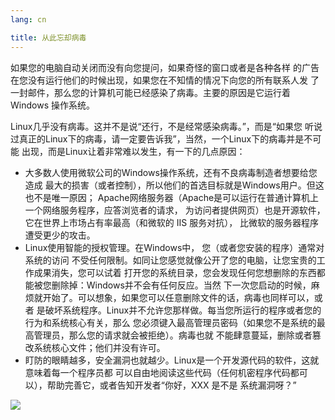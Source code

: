```yaml
---
lang: cn

title: 从此忘却病毒
---
```


如果您的电脑自动关闭而没有向您提问，如果奇怪的窗口或者是各种各样
的广告在您没有运行他们的时候出现，如果您在不知情的情况下向您的所有联系人发
了一封邮件，那么您的计算机可能已经感染了病毒。主要的原因是它运行着Windows
操作系统。

Linux几乎没有病毒。这并不是说“还行，不是经常感染病毒。”，而是“如果您
听说过真正的Linux下的病毒，请一定要告诉我”，当然，一个Linux下的病毒并是不可能
出现，而是Linux让着非常难以发生，有一下的几点原因：

<ul>

<li>大多数人使用微软公司的Windows操作系统，还有不良病毒制造者想要给您造成
最大的损害（或者控制），所以他们的首选目标就是Windows用户。但这也不是唯一原因；
Apache网络服务器（Apache是可以运行在普通计算机上一个网络服务程序，应答浏览者的请求，
为访问者提供网页）也是开源软件，它在世界上市场占有率最高（和微软的 IIS 服务对抗），
比微软的服务器程序遭受更少的攻击。</li>

<li>Linux使用智能的授权管理。在Windows中， 您（或者您安装的程序）通常对系统的访问
不受任何限制。如同让您感觉就像公开了您的电脑，让您宝贵的工作成果消失，您可以试着
打开您的系统目录，您会发现任何您想删除的东西都能被您删除掉：Windows并不会有任何反应。当然
下一次您启动的时候，麻烦就开始了。可以想象，如果您可以任意删除文件的话，病毒也同样可以，或者
是破坏系统程序。Linux并不允许您那样做。每当您所运行的程序或者您的行为和系统核心有关，那么
您必须键入最高管理员密码（如果您不是系统的最高管理员，那么您的请求就会被拒绝）。病毒也就
不能肆意蔓延，删除或者篡改系统核心文件；他们并没有许可。</li>

<li>盯防的眼睛越多，安全漏洞也就越少。Linux是一个开发源代码的软件，这就意味着每一个程序员都
可以自由地阅读这些代码（任何机密程序代码都可以），帮助完善它，或者告知开发者“你好，XXX 是不是
系统漏洞呀？”</li>

</ul>

<img src="Images/viruses_thumb.png" />





